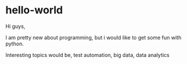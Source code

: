 # hello-world

Hi guys,

I am pretty new about programming, but i would like to get some fun with python.

Interesting topics would be, test automation, big data, data analytics
